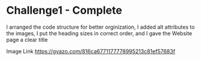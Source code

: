 # Challenge1 - Complete

I arranged the code structure for better orginization, I added alt attributes to the images, I put the heading sizes in correct order, and I gave the Website page a clear title

Image Link https://gyazo.com/816ca6771177778995213c81ef57683f


